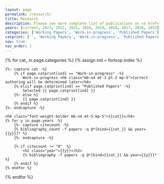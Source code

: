```yaml
---
layout: page
permalink: /research/
title: Research
description: Please see more complete list of publications on <a href='https://scholar.google.com/citations?user=FvPXxs0AAAAJ&hl=en' style="color:#B509AC"> Google Scholar</a>.
years: [current, 2023, 2022, 2021, 2020, 2019, 2018, 2017, 2016, 2015]
categories: ['Working Papers', 'Work-in-progress', 'Published Papers']
catprint: ['', 'Working Papers', 'Work-in-progress', 'Published Papers', 'Conferences', 'Posters']
nav: true
nav_order: 1
---
```

<!-- _pages/publications.md -->
<div class="publications">

{% for cat_ in page.categories  %}
	{% assign ind = forloop.index %}

	{%- capture cat -%}
 		{% if page.catprint[ind] == "Work-in-progress" -%}
			Work-in-progress <h6 class="mb-n4 mt-3 pt-2 mp-5">Correct authoring will be determined later</h6>
		{% elsif page.catprint[ind] == "Published Papers" -%}
			Selected {{ page.catprint[ind] }}
		{%- else %}
			{{ page.catprint[ind] }}
		{% endif %}
	{%- endcapture -%}
	
	<h4 class="font-weight-bolder mb-n4 mt-5 mp-5">{{cat}}</h4>
	{% for y in page.years  %}
		{%- capture citecount -%}
		{% bibliography_count -f papers -q @*[kind={{cat_}} && year={{y}}]* %}
		{%- endcapture -%}

		{% if citecount != "0"  %}
			<h2 class="year">{{y}}</h2>
			{% bibliography -f papers -q @*[kind={{cat_}} && year={{y}}]* %}
		{% endif %}
	{% endfor %}
{% endfor %}

</div>
